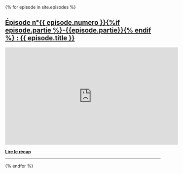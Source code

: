 {% for episode in site.episodes %}

  <h2><img class="avatar" src="{{ "/assets/images/heureka.jpg" | relative_url }}" alt="" /><a href="{{ episode.url | relative_url }}">Épisode n°{{ episode.numero }}{%if episode.partie %}-{{episode.partie}}{% endif %} : {{ episode.title }}</a></h2>

  <iframe width="560" height="315" src="https://www.youtube.com/embed/{{ episode.id_video }}" frameborder="0" allow="autoplay; encrypted-media" allowfullscreen></iframe>

  <strong><a href="{{ episode.url }}">Lire le récap</a></strong>

  <hr />
{% endfor %}
